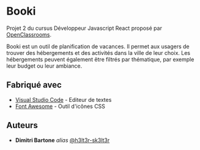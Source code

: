 # Booki

Projet 2 du cursus Développeur Javascript React proposé par [OpenClassrooms](https://openclassrooms.com/fr/).

Booki est un outil de planification de vacances. Il permet aux usagers de trouver des hébergements et des activités dans la ville de leur choix. Les hébergements peuvent également être filtrés par thématique, par exemple leur budget ou leur ambiance. 

## Fabriqué avec

* [Visual Studio Code](https://code.visualstudio.com/) - Editeur de textes
* [Font Awesome](https://fontawesome.com/) - Outil d'icônes CSS


## Auteurs

* **Dimitri Bartone** _alias_ [@h3lt3r-sk3lt3r](https://github.com/h3lt3r-sk3lt3r)
